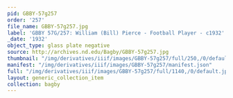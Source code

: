 ```yaml
---
pid: GBBY-57g257
order: '257'
file_name: GBBY-57g257.jpg
label: 'GBBY 57G/257: William (Bill) Pierce - Football Player - c1932'
_date: '1932'
object_type: glass plate negative
source: http://archives.nd.edu/Bagby/GBBY-57g257.jpg
thumbnail: "/img/derivatives/iiif/images/GBBY-57g257/full/250,/0/default.jpg"
manifest: "/img/derivatives/iiif/images/GBBY-57g257/manifest.json"
full: "/img/derivatives/iiif/images/GBBY-57g257/full/1140,/0/default.jpg"
layout: generic_collection_item
collection: bagby
---
```

